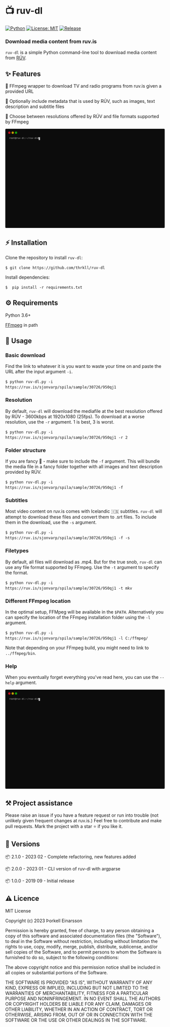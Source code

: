 # 📺 ruv-dl

[![Python](https://img.shields.io/badge/Python_3-3776AB?logo=python&logoColor=white)](https://opensource.org/licenses/MIT)
[![License: MIT](https://img.shields.io/badge/License-MIT-green)](https://opensource.org/licenses/MIT)
[![Release](https://img.shields.io/github/v/release/thrkll/ruv-dl)]()

### Download media content from ruv.is

`ruv-dl` is a simple Python command-line  tool to download media content from [RÚV](https://ruv.is).

## ✨ Features

🔹 FFmpeg wrapper to download TV and radio programs from ruv.is given a provided URL

🔹 Optionally include metadata that is used by RÚV, such as images, text description and subtitle files

🔹 Choose between resolutions offered by RÚV and file formats supported by FFmpeg

![ruv-dl download](/img/download.svg)

## ⚡️ Installation

Clone the repository to install `ruv-dl`:

`$ git clone https://github.com/thrkll/ruv-dl`

Install dependencies:

`$  pip install -r requirements.txt`

## ⚙️ Requirements

Python 3.6+

[FFmpeg](https://ffmpeg.org/download.html) in path

## 📖 Usage

### Basic download

Find the link to whatever it is you want to waste your time on and paste the URL after the input argument `-i`. 

`$ python ruv-dl.py -i https://ruv.is/sjonvarp/spila/sample/30726/950qj1`

### Resolution

By default, `ruv-dl` will download the mediafile at the best resolution offered by RÚV - 3600kbps at 1920x1080 (25fps). To download at a worse resolution, use the `-r` argument. 1 is best, 3 is worst.

`$ python ruv-dl.py -i https://ruv.is/sjonvarp/spila/sample/30726/950qj1 -r 2`

### Folder structure

If you are fancy 🎩 - make sure to include the `-f` argument. This will bundle the media file in a fancy folder together with all images and text description provided by RÚV.

`$ python ruv-dl.py -i https://ruv.is/sjonvarp/spila/sample/30726/950qj1 -f`

### Subtitles

Most video content on ruv.is comes with Icelandic :iceland: subtitles. `ruv-dl` will attempt to download these files and convert them to .srt files. To include them in the download, use the `-s` argument.

`$ python ruv-dl.py -i https://ruv.is/sjonvarp/spila/sample/30726/950qj1 -f -s`

### Filetypes

By default, all files will download as .mp4. But for the true snob, `ruv-dl` can use any file format supported by FFmpeg. Use the `-t` argument to specify the format.

`$ python ruv-dl.py -i https://ruv.is/sjonvarp/spila/sample/30726/950qj1 -t mkv`

### Different FFmpeg location 

In the optimal setup, FFMpeg will be available in the `$PATH`. Alternatively you can specify the location of the FFmpeg installation folder using the `-l` argument. 

`$ python ruv-dl.py -i https://ruv.is/sjonvarp/spila/sample/30726/950qj1 -l C:/ffmpeg/`

Note that depending on your FFmpeg build, you might need to link to `../ffmpeg/bin`.

### Help

When you eventually forget everything you've read here, you can use the `--help` argument.

![Help argument](/img/help.svg)

## ⚒️ Project assistance

Please raise an issue if you have a feature request or run into trouble (not unlikely given frequent changes at ruv.is.) Feel free to contribute and make pull requests. Mark the project with a star ⭐ if you like it.

## 🚚 Versions

📦 2.1.0 - 2023 02 - Complete refactoring, new features added

📦 2.0.0 - 2023 01 - CLI version of ruv-dl with argparse

📦 1.0.0 - 2019 09 - Initial release

## ⚠️ Licence

MIT License

Copyright (c) 2023 Þorkell Einarsson

Permission is hereby granted, free of charge, to any person obtaining a copy
of this software and associated documentation files (the "Software"), to deal
in the Software without restriction, including without limitation the rights
to use, copy, modify, merge, publish, distribute, sublicense, and/or sell
copies of the Software, and to permit persons to whom the Software is
furnished to do so, subject to the following conditions:

The above copyright notice and this permission notice shall be included in all
copies or substantial portions of the Software.

THE SOFTWARE IS PROVIDED "AS IS", WITHOUT WARRANTY OF ANY KIND, EXPRESS OR
IMPLIED, INCLUDING BUT NOT LIMITED TO THE WARRANTIES OF MERCHANTABILITY,
FITNESS FOR A PARTICULAR PURPOSE AND NONINFRINGEMENT. IN NO EVENT SHALL THE
AUTHORS OR COPYRIGHT HOLDERS BE LIABLE FOR ANY CLAIM, DAMAGES OR OTHER
LIABILITY, WHETHER IN AN ACTION OF CONTRACT, TORT OR OTHERWISE, ARISING FROM,
OUT OF OR IN CONNECTION WITH THE SOFTWARE OR THE USE OR OTHER DEALINGS IN THE
SOFTWARE.
